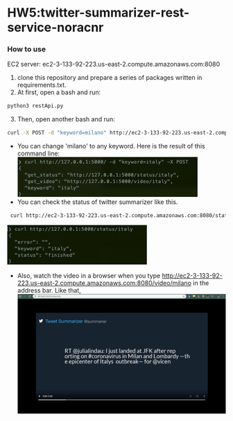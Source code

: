 # HW5:twitter-summarizer-rest-service-noracnr

### How to use
EC2 server: ec2-3-133-92-223.us-east-2.compute.amazonaws.com:8080
1. clone this repository and prepare a series of packages written in requirements.txt.
2. At first, open a bash and run:
```bash
python3 restApi.py
```
3. Then, open another bash and run:
```bash
curl -X POST -d "keyword=milano" http://ec2-3-133-92-223.us-east-2.compute.amazonaws.com:8080/
```
* You can change 'milano' to any keyword. Here is the result of this command line:
   ![post_result](/img/restapiPost.png)
* You can check the status of twitter summarizer like this.
```bash
 curl http://ec2-3-133-92-223.us-east-2.compute.amazonaws.com:8080/status/milano
```
   ![status](/img/restapiStatus.png)
* Also, watch the video in a browser when you type http://ec2-3-133-92-223.us-east-2.compute.amazonaws.com:8080/video/milano in the address bar. Like that,
  ![video](/img/restapiVideo.png)
